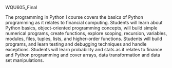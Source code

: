 WQU605_Final

The programming in Python I course covers the basics of Python programming as it relates to financial
computing. Students will learn about Python basics, object-oriented programming concepts, will build
simple numerical programs, create functions, explore scoping, recursion, variables, modules, files, tuples,
lists, and higher-order functions. Students will build programs, and learn testing and debugging
techniques and handle exceptions. Students will learn probability and stats as it relates to finance and
Python programming and cover arrays, data transformation and data set manipulations. 
